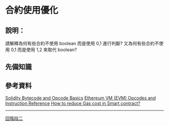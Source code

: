 # 合約使用優化

## 說明：
請解釋為何有些合約不使用 boolean 而是使用 0,1 進行判斷? 又為何有些合約不使用 0,1 而是使用 1,2 來取代 boolean?

## 先備知識

## 參考資料
[Solidity Bytecode and Opcode Basics](https://medium.com/@blockchain101/solidity-bytecode-and-opcode-basics-672e9b1a88c2)
[Ethereum VM (EVM) Opcodes and Instruction Reference](https://github.com/crytic/evm-opcodes)
[How to reduce Gas cost in Smart contract?](https://vishwasbanand.medium.com/how-to-reduce-gas-cost-in-smart-contract-9563a573be00)


---
[回階段二](./README.md)